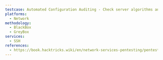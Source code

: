 ```yaml
---
testcase: Automated Configuration Auditing - Check server algorithms and configuration with ssh-audit <IP> (no weak or legacy ciphers)
platforms: 
  - Network
methodology: 
  - BlackBox
  - GreyBox
services:
  - SSH
references:
  - https://book.hacktricks.wiki/en/network-services-pentesting/pentesting-ssh.html
---
```

